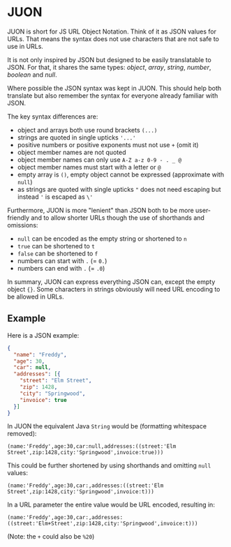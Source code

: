 # JUON

JUON is short for JS URL Object Notation.
Think of it as JSON values for URLs. 
That means the syntax does not use characters that are not safe to use in URLs.

It is not only inspired by JSON but designed to be easily
translatable to JSON. For that, it shares the same types: 
_object_, _array_, _string_, _number_, _boolean_ and _null_.

Where possible the JSON syntax was kept in JUON.
This should help both translate but also remember the syntax for everyone
already familiar with JSON.

The key syntax differences are:

* object and arrays both use round brackets `(...)`
* strings are quoted in single upticks `'...'` 
* positive numbers or positive exponents must not use `+` (omit it)
* object member names are not quoted
* object member names can only use `A-Z a-z 0-9 - . _ @`
* object member names must start with a letter or `@`
* empty array is `()`, empty object cannot be expressed (approximate with `null`)
* as strings are quoted with single upticks `"` does not need escaping 
  but instead `'` is escaped as `\'`

Furthermore, JUON is more "lenient" than JSON both to be more user-friendly and 
to allow shorter URLs though the use of shorthands and omissions:

* `null` can be encoded as the empty string or shortened to `n`
* `true` can be shortened to `t`
* `false` can be shortened to `f`
* numbers can start with `.` (= `0.`)
* numbers can end with `.` (= `.0`)

In summary, JUON can express everything JSON can, except the empty object `{}`.
Some characters in strings obviously will need URL encoding to be allowed in URLs.

## Example
Here is a JSON example:
```json
{
  "name": "Freddy",
  "age": 30,
  "car": null,
  "addresses": [{
    "street": "Elm Street",
    "zip": 1428,
    "city": "Springwood",
    "invoice": true
  }]
}
```
In JUON the equivalent Java `String` would be (formatting whitespace removed): 
```
(name:'Freddy',age:30,car:null,addresses:((street:'Elm Street',zip:1428,city:'Springwood',invoice:true)))
```
This could be further shortened by using shorthands and omitting `null` values:
```
(name:'Freddy',age:30,car:,addresses:((street:'Elm Street',zip:1428,city:'Springwood',invoice:t)))
```
In a URL parameter the entire value would be URL encoded, resulting in:
```
(name:'Freddy',age:30,car:,addresses:((street:'Elm+Street',zip:1428,city:'Springwood',invoice:t)))
```
(Note: the `+` could also be `%20`)